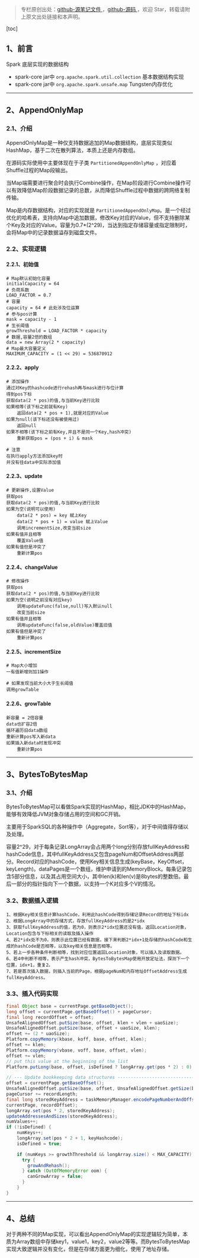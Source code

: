 > 专栏原创出处：[github-源笔记文件 ](https://github.com/GourdErwa/review-notes/tree/master/framework/spark-basis) ，[github-源码 ](https://github.com/GourdErwa/spark-advanced)，欢迎 Star，转载请附上原文出处链接和本声明。

[toc]

## 1、前言
Spark 底层实现的数据结构

- spark-core jar中 `org.apache.spark.util.collection` 基本数据结构实现
- spark-core jar中 `org.apache.spark.unsafe.map` Tungsten内存优化


---

## 2、AppendOnlyMap
### 2.1、介绍
AppendOnlyMap是一种仅支持数据追加的Map数据结构，底层实现类似HashMap，基于二次在散列算法，本质上还是内存数组。

在源码实际使用中主要体现在于子类 `PartitionedAppendOnlyMap` ，对应着Shuffle过程的Map段输出。

当Map端需要进行聚合时会执行Combine操作，在Map阶段进行Combine操作可以有效降低Map阶段数据记录的总数，从而降低Shuffle过程中数据的跨网络复制传输。

Map是内存数据结构，对应的实现就是 `PartitionedAppendOnlyMap`。是一个经过优化的哈希表，支持向Map中追加数据，修改Key对应的Value，但不支持删除某个Key及对应的Value。容量为0.7*(2^29)，当达到指定存储容量或指定限制时，会将Map中的记录数据溢存到磁盘文件。

### 2.2、实现逻辑
#### 2.2.1、初始值
```
# Map默认初始化容量
initialCapacity = 64
# 负荷系数
LOAD_FACTOR = 0.7
# 容量
capacity = 64 # 此处涉及位运算
# 参与pos计算
mask = capacity - 1
# 生长阈值
growThreshold = LOAD_FACTOR * capacity
# 数据,容量2倍的数组
data = new Array(2 * capacity)
# Map最大容量定义
MAXIMUM_CAPACITY = (1 << 29) = 536870912
```

#### 2.2.2、apply
```
# 添加操作
通过对Key的hashcode进行rehash再与mask进行与位计算
得到pos下标
获取data(2 * pos)的值,与当前Key进行比较
如果相等(该下标之前就有Key)
    返回data(2 * pos + 1),就是对应的Value
如果为null(该下标还没有被使用过)
    返回null
如果不相等(该下标之前有Key,并且不是同一个Key,hash冲突)
    重新获取pos = (pos + i) & mask
    
# 注意
在执行apply方法添加key时
并没有往data中实际添加值
```

#### 2.2.3、update
```
# 更新操作,设置Value
获取pos
获取data(2 * pos)的值,与当前Key进行比较
如果为空(说明可以使用)
    data(2 * pos) = key 赋上Key
    data(2 * pos + 1) = value 赋上Value
    调用incrementSize,改变当前size
如果有值并且相等
    覆盖Value值
如果有值但是冲突了
    重新计算pos
```

#### 2.2.4、changeValue
```
# 修改操作
获取pos
获取data(2 * pos)的值,与当前Key进行比较
如果为空(说明之前没有对应key)
    调用updateFunc(false,null)写入默认null
    改变当前size
如果有值并且相等
    调用updateFunc(false,oldValue)覆盖旧值
如果有值但是冲突了
    重新计算pos
```

#### 2.2.5、incrementSize
```
# Map大小增加
一有值新增则加1操作

# 如果发现当前大小大于生长阈值
调用growTable
```

#### 2.2.6、growTable
```
新容量 = 2倍容量
data也扩容2倍
循环遍历旧data数组
重新计算pos写入新data
如果插入新data时发现冲突
    重新计算pos
```

---

## 3、BytesToBytesMap
### 3.1、介绍
BytesToBytesMap可以看做Spark实现的HashMap，相比JDK中的HashMap，能够有效降低JVM对象存储占用的空间和GC开销。

主要用于SparkSQL的各种操作中（Aggregate，Sort等），对于中间值得存储以及处理。

容量2^29，对于每条记录LongArray会占用两个long分别存放fullKeyAddress和hashCode信息，其中fullKeyAddress又包含pageNum和OffsetAddress两部分。Record对应的hashCode，使用Key相关信息生成(keyBase，KeyOffset，keyLength)。dataPages是一个数组，维护申请到的MemoryBlock。每条记录包含5部分信息，以及其占用空间大小，其中len(k)和len(v)是8bytes的整数倍。最后一部分的指针指向下一个数据，以支持一个K对应多个V的情况。

### 3.2、数据插入逻辑
```
1、根据Key相关信息计算hashCode，利用此hashCode得到存储记录Record的地址下标idx
2、根据LongArray中的存储方式，存放fullKeyAddress的是2*idx
3、获取fullKeyAddress的值，若为0，则表示2*idx位置还没有值，返回Location对象，Location包含与下标相关的读取及插入操作
4、若2*idx处不为0，则表示此位置已经有数据，接下来判断2*idx+1处存储的hashCode和生成的hashCode是否相等，以及key相关信息是否相等。
5、若上一步各种条件判断相等，找到对应位置返回Location对象，可以插入及读取数据。
6、若4中判断不相等，表示产生hash冲突，BytesToBytesMap使用开放定址法，探测下一个位置，idx+1，重复2。
7、若是首次插入数据，则插入当前的Page，根据pageNum和内存地址OffsetAddress生成fullKeyAddress。
```

### 3.3、插入代码实现
```java
final Object base = currentPage.getBaseObject();
long offset = currentPage.getBaseOffset() + pageCursor;
final long recordOffset = offset;
UnsafeAlignedOffset.putSize(base, offset, klen + vlen + uaoSize);
UnsafeAlignedOffset.putSize(base, offset + uaoSize, klen);
offset += (2 * uaoSize);
Platform.copyMemory(kbase, koff, base, offset, klen);
offset += klen;
Platform.copyMemory(vbase, voff, base, offset, vlen);
offset += vlen;
// put this value at the beginning of the list
Platform.putLong(base, offset, isDefined ? longArray.get(pos * 2) : 0);

// --- Update bookkeeping data structures ----------------------------------------------------
offset = currentPage.getBaseOffset();
UnsafeAlignedOffset.putSize(base, offset, UnsafeAlignedOffset.getSize(base, offset) + 1);
pageCursor += recordLength;
final long storedKeyAddress = taskMemoryManager.encodePageNumberAndOffset(
currentPage, recordOffset);
longArray.set(pos * 2, storedKeyAddress);
updateAddressesAndSizes(storedKeyAddress);
numValues++;
if (!isDefined) {
    numKeys++;
    longArray.set(pos * 2 + 1, keyHashcode);
    isDefined = true;

    if (numKeys >= growthThreshold && longArray.size() < MAX_CAPACITY) {
      try {
        growAndRehash();
      } catch (OutOfMemoryError oom) {
        canGrowArray = false;
      }
    }
}
```

---

## 4、总结
对于两种不同的Map实现，可以看出AppendOnlyMap的实现逻辑较为简单，本质为Array数组中存储key1，value1，key2，value2等等。而BytesToBytesMap实现大致逻辑并没有变化，但是在存储方面更为细化，使用了地址存储。
